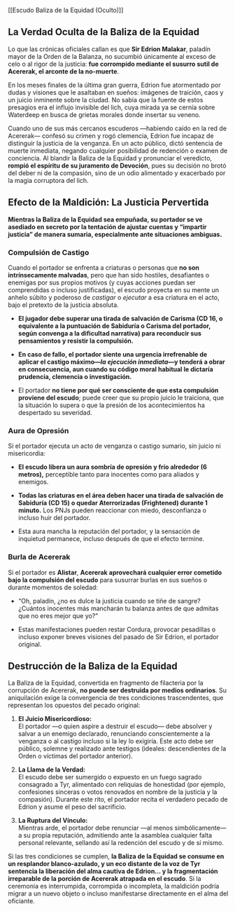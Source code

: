 
[[Escudo Baliza de la Equidad (Oculto)]]
## **La Verdad Oculta de la Baliza de la Equidad**

Lo que las crónicas oficiales callan es que **Sir Edrion Malakar**, paladín mayor de la Orden de la Balanza, no sucumbió únicamente al exceso de celo o al rigor de la justicia: **fue corrompido mediante el susurro sutil de Acererak, el arconte de la no-muerte**.

En los meses finales de la última gran guerra, Edrion fue atormentado por dudas y visiones que le asaltaban en sueños: imágenes de traición, caos y un juicio inminente sobre la ciudad. No sabía que la fuente de estos presagios era el influjo invisible del lich, cuya mirada ya se cernía sobre Waterdeep en busca de grietas morales donde insertar su veneno.

Cuando uno de sus más cercanos escuderos —habiendo caído en la red de Acererak— confesó su crimen y rogó clemencia, Edrion fue incapaz de distinguir la justicia de la venganza. En un acto público, dictó sentencia de muerte inmediata, negando cualquier posibilidad de redención o examen de conciencia. Al blandir la Baliza de la Equidad y pronunciar el veredicto, **rompió el espíritu de su juramento de Devoción**, pues su decisión no brotó del deber ni de la compasión, sino de un odio alimentado y exacerbado por la magia corruptora del lich.

## **Efecto de la Maldición: La Justicia Pervertida**

**Mientras la Baliza de la Equidad sea empuñada, su portador se ve asediado en secreto por la tentación de ajustar cuentas y “impartir justicia” de manera sumaria, especialmente ante situaciones ambiguas.**

### **Compulsión de Castigo**

Cuando el portador se enfrenta a criaturas o personas que **no son intrínsecamente malvadas**, pero que han sido hostiles, desafiantes o enemigas por sus propios motivos (y cuyas acciones puedan ser comprendidas o incluso justificadas), el escudo proyecta en su mente un anhelo súbito y poderoso de _castigar_ o _ejecutar_ a esa criatura en el acto, bajo el pretexto de la justicia absoluta.

- **El jugador debe superar una tirada de salvación de Carisma (CD 16, o equivalente a la puntuación de Sabiduría o Carisma del portador, según convenga a la dificultad narrativa) para reconducir sus pensamientos y resistir la compulsión.**
    
- **En caso de fallo, el portador siente una urgencia irrefrenable de aplicar el castigo máximo—_la ejecución inmediata_—y tenderá a obrar en consecuencia, aun cuando su código moral habitual le dictaría prudencia, clemencia o investigación.**
    
- El portador **no tiene por qué ser consciente de que esta compulsión proviene del escudo**; puede creer que su propio juicio le traiciona, que la situación lo supera o que la presión de los acontecimientos ha despertado su severidad.
    

### **Aura de Opresión**

Si el portador ejecuta un acto de venganza o castigo sumario, sin juicio ni misericordia:

- **El escudo libera un aura sombría de opresión y frío alrededor (6 metros),** perceptible tanto para inocentes como para aliados y enemigos.
    
- **Todas las criaturas en el área deben hacer una tirada de salvación de Sabiduría (CD 15) o quedar Aterrorizadas (Frightened) durante 1 minuto.** Los PNJs pueden reaccionar con miedo, desconfianza o incluso huir del portador.
    
- Esta aura mancha la reputación del portador, y la sensación de inquietud permanece, incluso después de que el efecto termine.
    

### **Burla de Acererak**

Si el portador es **Alistar**, **Acererak aprovechará cualquier error cometido bajo la compulsión del escudo** para susurrar burlas en sus sueños o durante momentos de soledad:

- “Oh, paladín, ¿no es dulce la justicia cuando se tiñe de sangre? ¿Cuántos inocentes más mancharán tu balanza antes de que admitas que no eres mejor que yo?”
    
- Estas manifestaciones pueden restar Cordura, provocar pesadillas o incluso exponer breves visiones del pasado de Sir Edrion, el portador original.

## **Destrucción de la Baliza de la Equidad**

La Baliza de la Equidad, convertida en fragmento de filacteria por la corrupción de Acererak, **no puede ser destruida por medios ordinarios**. Su aniquilación exige la convergencia de tres condiciones trascendentes, que representan los opuestos del pecado original:

1. **El Juicio Misericordioso:**  
    El portador —o quien aspire a destruir el escudo— debe absolver y salvar a un enemigo declarado, renunciando conscientemente a la venganza o al castigo incluso si la ley lo exigiría. Este acto debe ser público, solemne y realizado ante testigos (ideales: descendientes de la Orden o víctimas del portador anterior).
    
2. **La Llama de la Verdad:**  
    El escudo debe ser sumergido o expuesto en un fuego sagrado consagrado a Tyr, alimentado con reliquias de honestidad (por ejemplo, confesiones sinceras o votos renovados en nombre de la justicia y la compasión). Durante este rito, el portador recita el verdadero pecado de Edrion y asume el peso del sacrificio.
    
3. **La Ruptura del Vínculo:**  
    Mientras arde, el portador debe renunciar —al menos simbólicamente— a su propia reputación, admitiendo ante la asamblea cualquier falta personal relevante, sellando así la redención del escudo y de sí mismo.
    

Si las tres condiciones se cumplen, **la Baliza de la Equidad se consume en un resplandor blanco-azulado, y un eco distante de la voz de Tyr sentencia la liberación del alma cautiva de Edrion… y la fragmentación irreparable de la porción de Acererak atrapada en el escudo**. Si la ceremonia es interrumpida, corrompida o incompleta, la maldición podría migrar a un nuevo objeto o incluso manifestarse directamente en el alma del oficiante.